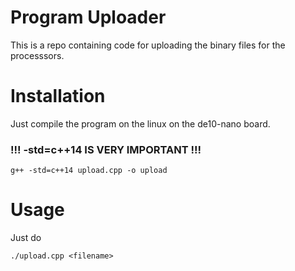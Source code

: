 # Program Uploader
This is a repo containing code for uploading the binary files for the processsors.


# Installation

Just compile the program on the linux on the de10-nano board.

### !!! -std=c++14 IS VERY IMPORTANT !!!

```
g++ -std=c++14 upload.cpp -o upload
```

# Usage
Just do
```
./upload.cpp <filename>
```
